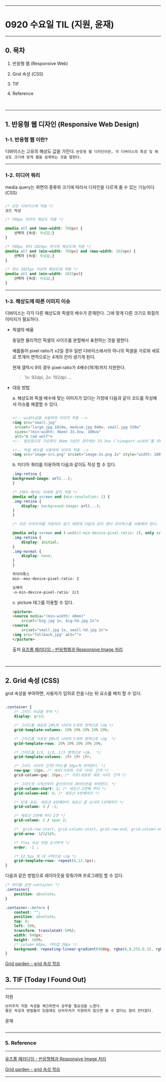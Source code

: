 
---

#  0920 수요일 TIL (지원, 윤재)

---

## 0. 목차 

1. 반응형 웹 (Responsive Web)

2. Grid 속성 (CSS)

3. TIF

4. Reference

<br>

---

## 1. 반응형 웹 디자인 (Responsive Web Design)

### 1-1. 반응형 웹 이란?

디바이스는 고유의 해상도 값을 가진다. `반응형 웹 디자인이란, 각 디바이스의 특성 및 해상도 크기에 맞게 웹을 설계하는 것을 말한다.`

---
### 1-2. 미디어 쿼리


media query는 화면의 종류와 크기에 따라서 디자인을 다르게 줄 수 있는 기능이다. (CSS)

```css

/* 모든 디바이스에 적용 */
코드 작성

/* 768px 까지의 해상도 적용 */

@media all and (max-width: 768px) {
    선택자 {속성: 속성값;}
}

/* 768px 부터 1024px 까지의 해상도에 적용 */
@media all and (min-width: 768px) and (max-width: 1024px) {
    선택자 {속성: 속성값;}
}

/* 최소 1025px 이상의 해상도에 적용 */
@media all and (min-width: 1025px){
    선택자 {속성: 속성값;}
}

```
---
### 1-3. 해상도에 따른 이미지 이슈


디바이스는 각각 다른 해상도와 픽셀의 배수가 존재한다. 그에 맞게 다른 크기오 화질의 이미지가 필요하다.

- 픽셀의 배율

    동일한 물리적인 픽셀의 사이즈를 분할해서 표현하는 것을 말한다.

    예를들어 pixel ratio가 x2일 경우 일반 디바이스에서의 하나의 픽셀을 가로와 세로로 쪼개어 면적으로는 4개의 칸이 생기게 된다. 

    현재 갤럭시 9의 경우 pixel ratio가 4배수(16개)까지 지원한다.

    > 1x: 92dpi, 2x: 192dpi ...

- 대응 방법

    a. 해상도와 픽셀 배수에 맞는 이미지가 있다는 가정에 다음과 같이 코드를 작성해서 이슈를 해결할 수 있다.

    ```html

    <!-- width값을 사용하여 이미지 적용 -->
    <img src="small.jpg"
     srcset="large.jpg 1024w, medium.jpg 640w, small.jpg 320w"
     sizes="(min-width: 36em) 33.3vw, 100vw"
     alt="A rad wolf">
    <!-- 중단점으로 가로폭이 36em 이상인 경우에는 33.3vw (‘viewport width’를 의미)의 이미지가 필요함을 브라우저에 알리고 있으며 뒤의 100vw는 디폴트값이다.  -->
    
    <!-- 픽셀 배수를 사용하여 이미지 적용 -->
    <img src="image-src.png" srcset="image-2x.png 2x" style="width: 100%">

    ```

    b. 미디어 쿼리를 이용하여 다음과 같이도 작성 할 수 있다.

    ```css
    .img-retina {
    background-image: url(...);
    }

    /* 2배수 에서는 아래와 같이 적용 */
    @media only screen and (min-resolution: 2) {
    .img-retina {
        display: background-image: url(...);
    }
    }

    /* 모든 브라우저를 지원하지 않기 때문에 다음과 같이 벤더 프리픽스를 사용해야 한다.  */

    @media only screen and (-webkit-min-device-pixel-ratio: 2), only screen and (min-resolution: 192dpi), only screen and (min-resolution: 2dppx) {
    .img-retina {
        display: initial;
    }
    .img-normal {
        display: none;
    }
    }

    파이어폭스
    min--moz-device-pixel-ratio: 2

    오페라
    -o-min-device-pixel-ratio: 2/1
    ```

    c. picture 태그를 이용할 수 있다.
    
    ```html
    <picture>
    <source media="(min-width: 40em)"
        srcset="big.jpg 1x, big-hd.jpg 2x">
    <source 
        srcset="small.jpg 1x, small-hd.jpg 2x">
    <img src="fallback.jpg" alt="">
    </picture>
    ```

    출처
    [유즈풀 패러다임 - 반응형웹과 Responsive Image 처리]("http://www.usefulparadigm.com/2014/11/03/processing-images-on-responsive-web/)

<br>

---
## 2. Grid 속성 (CSS)

grid 속성을 부여하면, 사용자가 임의로 칸을 나눈 뒤 요소를 배치 할 수 있다.

```css

.container {
    /* 그리드 속성을 부여 */
    display: grid;

    /* 그리드를 세로로 20%의 너비씩 5개의 영역으로 나눔 */
    grid-template-columns: 20% 20% 20% 20% 20%;

    /* 그리드를 가로로 20%의 너비씩 5개의 영역으로 나눔  */
    grid-template-rows: 20% 20% 20% 20% 20%;

    /* 그리드를 1/3, 1/3, 1/3 영역으로 나눔.  */
    grid-template-columns: 1fr 1fr 1fr;

    /* 그리드 사이의 간격(거터)를 10px씩 부여한다. */
    row-gap: 10px; /* 세로(가로와 가로 사이) 간격 */
    grid-column-gap: 20px; /* 가로(세로와 세로 사이) 간격 */

    /* 그리드의 시작선부터 끝선까지의 레이아웃을 부여한다. */
    grid-column-start: 2; /* 세로선 2번째 부터 */
    grid-column-end: 4; /* 세로선 4번째까지 */

    /* 단축 속성, 세로선 4번째부터 세로선 끝 순서의 1번째까지 */
    grid-column: 4 / -1; 

    /* 세로선 2번째 부터 2칸 */ 
    grid-column: 2 / span 2;

    /*  grid-row-start, grid-column-start, grid-row-end, grid-column-end 순서 */
    grid-area: 1/2/3/6;

    /* flex 속성 처럼 순서부여 */
    order: -1 ;

    /* 12.5px 씩 네 구역으로 나눔 */
    grid-template-rows: repeat(4,12.5px);
}
```

다음과 같은 방법으로 레이아웃을 맞춰가며 프로그래밍 할 수 있다.

```css
/* 바디를 감싼 container */
.container{
    position: absolute;
}

.container::before {
    content: "";
    position: absolute;
    top: 0;
    left: 50%;
    transform: translateX(-50%);
    width: 940px;
    height: 100%;
    /* column 60px, 커터값 20px */
    background: repeating-linear-gradient(90deg, rgba(0,0,255,0.2), rgba(0,0,255,0.2) 60px, transparent 60px, transparent 80px);
}
```

[Grid garden - grid 속성 학습]("http://cssgridgarden.com/#ko)




## 3. TIF (Today I Found Out)

---

지원

```javascript
브라우저 지원 속성을 체크하면서 공부할 필요성을 느꼈다.
좋은 속성과 방법들이 있음에도 브라우저가 지원하지 않으면 쓸 수 없다는 점이 안타깝다.
```

윤재

```javascript
```

---

### 5. Reference

---

[유즈풀 패러다임 - 반응형웹과 Responsive Image 처리]("http://www.usefulparadigm.com/2014/11/03/processing-images-on-responsive-web/)

[Grid garden - grid 속성 학습]("http://cssgridgarden.com/#ko)

---
